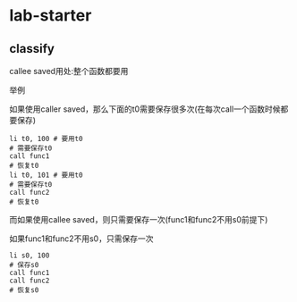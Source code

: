 # lab-starter


## classify

callee saved用处:整个函数都要用

举例

如果使用caller saved，那么下面的t0需要保存很多次(在每次call一个函数时候都要保存)

```
li t0, 100 # 要用t0
# 需要保存t0
call func1
# 恢复t0
li t0, 101 # 要用t0
# 需要保存t0
call func2
# 恢复t0
```

而如果使用callee saved，则只需要保存一次(func1和func2不用s0前提下)

如果func1和func2不用s0，只需保存一次

```
li s0, 100
# 保存s0
call func1
call func2
# 恢复s0
```

